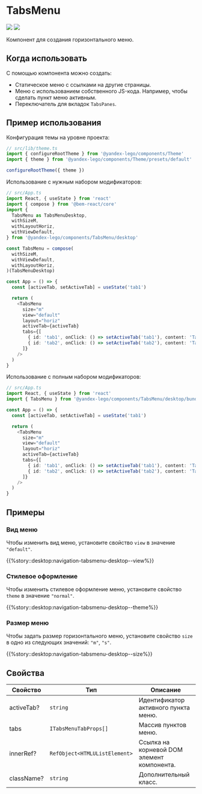 # TabsMenu

<a href='https://github.yandex-team.ru/search-interfaces/frontend/tree/master/packages/lego-components/src/components/TabsMenu' target='_blank'><img src='https://badger.yandex-team.ru/custom/[Исходники]/[Github
][green]/badge.svg' /></a> <a href='https://search.yandex-team.ru/stsearch?text=TabsMenu.ts&facet.queue=ISL&facet.type=bug&facet.status=128' target='_blank'><img src='https://badger.yandex-team.ru/custom/[Известные проблемы]/[Startrek][blue]/badge.svg' /></a>

<!-- description:start -->
Компонент для создания горизонтального меню.
<!-- description:end -->

## Когда использовать

С помощью компонента можно создать:

- Статическое меню с ссылками на другие страницы.
- Меню с использованием собственного JS-кода. Например, чтобы сделать пункт меню активным.
- Переключатель для вкладок `TabsPanes`.

## Пример использования

Конфигурация темы на уровне проекта:

```ts
// src/lib/theme.ts
import { configureRootTheme } from '@yandex-lego/components/Theme'
import { theme } from '@yandex-lego/components/Theme/presets/default'

configureRootTheme({ theme })
```

Использование с нужным набором модификаторов:

```ts
// src/App.ts
import React, { useState } from 'react'
import { compose } from '@bem-react/core'
import {
  TabsMenu as TabsMenuDesktop,
  withSizeM,
  withLayoutHoriz,
  withViewDefault,
} from '@yandex-lego/components/TabsMenu/desktop'

const TabsMenu = compose(
  withSizeM,
  withViewDefault,
  withLayoutHoriz,
)(TabsMenuDesktop)

const App = () => {
  const [activeTab, setActiveTab] = useState('tab1')

  return (
    <TabsMenu
      size="m"
      view="default"
      layout="horiz"
      activeTab={activeTab}
      tabs={[
        { id: 'tab1', onClick: () => setActiveTab('tab1'), content: 'Tab 1' },
        { id: 'tab2', onClick: () => setActiveTab('tab2'), content: 'Tab 2' },
      ]}
    />
  )
}
```

Использование с полным набором модификаторов:

```ts
// src/App.ts
import React, { useState } from 'react'
import { TabsMenu } from '@yandex-lego/components/TabsMenu/desktop/bundle'

const App = () => {
  const [activeTab, setActiveTab] = useState('tab1')

  return (
    <TabsMenu
      size="m"
      view="default"
      layout="horiz"
      activeTab={activeTab}
      tabs={[
        { id: 'tab1', onClick: () => setActiveTab('tab1'), content: 'Tab 1' },
        { id: 'tab2', onClick: () => setActiveTab('tab2'), content: 'Tab 2' },
      ]}
    />
  )
}
```

## Примеры

### Вид меню

Чтобы изменить вид меню, установите свойство `view` в значение `"default"`.

{{%story::desktop:navigation-tabsmenu-desktop--view%}}

### Стилевое оформление

Чтобы изменить стилевое оформление меню, установите свойство `theme` в значение `"normal"`.

{{%story::desktop:navigation-tabsmenu-desktop--theme%}}

### Размер меню

Чтобы задать размер горизонтального меню, установите свойство `size` в одно из следующих значений: `"m"`, `"s"`.

{{%story::desktop:navigation-tabsmenu-desktop--size%}}

## Свойства

<!-- props:start -->
| Свойство   | Тип                           | Описание                                   |
| ---------- | ----------------------------- | ------------------------------------------ |
| activeTab? | `string`                      | Идентификатор активного пункта меню.       |
| tabs       | `ITabsMenuTabProps[]`         | Массив пунктов меню.                       |
| innerRef?  | `RefObject<HTMLUListElement>` | Ссылка на корневой DOM элемент компонента. |
| className? | `string`                      | Дополнительный класс.                      |
<!-- props:end -->
